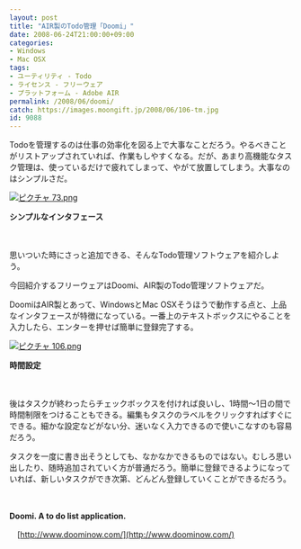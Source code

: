 ```yaml
---
layout: post
title: "AIR製のTodo管理「Doomi」"
date: 2008-06-24T21:00:00+09:00
categories:
- Windows
- Mac OSX
tags: 
- ユーティリティ - Todo
- ライセンス - フリーウェア
- プラットフォーム - Adobe AIR
permalink: /2008/06/doomi/
catch: https://images.moongift.jp/2008/06/106-tm.jpg
id: 9088
---
```

Todoを管理するのは仕事の効率化を図る上で大事なことだろう。やるべきことがリストアップされていれば、作業もしやすくなる。だが、あまり高機能なタスク管理は、使っているだけで疲れてしまって、やがて放置してしまう。大事なのはシンプルさだ。

  

[![ピクチャ 73.png](https://images.moongift.jp/2008/06/73-tm.jpg)](https://images.moongift.jp/2008/06/73.jpg)  
  
**シンプルなインタフェース**

  

　

  

思いついた時にさっと追加できる、そんなTodo管理ソフトウェアを紹介しよう。

  

今回紹介するフリーウェアはDoomi、AIR製のTodo管理ソフトウェアだ。

  
  
<!--more-->  

DoomiはAIR製とあって、WindowsとMac OSXそうほうで動作する点と、上品なインタフェースが特徴になっている。一番上のテキストボックスにやることを入力したら、エンターを押せば簡単に登録完了する。

  

[![ピクチャ 106.png](https://images.moongift.jp/2008/06/106-tm.jpg)](https://images.moongift.jp/2008/06/106.jpg)  
  
**時間設定**

  

　

  

後はタスクが終わったらチェックボックスを付ければ良いし、1時間〜1日の間で時間制限をつけることもできる。編集もタスクのラベルをクリックすればすぐにできる。細かな設定などがない分、迷いなく入力できるので使いこなすのも容易だろう。

  

タスクを一度に書き出そうとしても、なかなかできるものではない。むしろ思い出したり、随時追加されていく方が普通だろう。簡単に登録できるようになっていれば、新しいタスクができ次第、どんどん登録していくことができるだろう。

  

　

  

**Doomi. A to do list application.**  
  
　[http://www.doominow.com/](http://www.doominow.com/)

  
